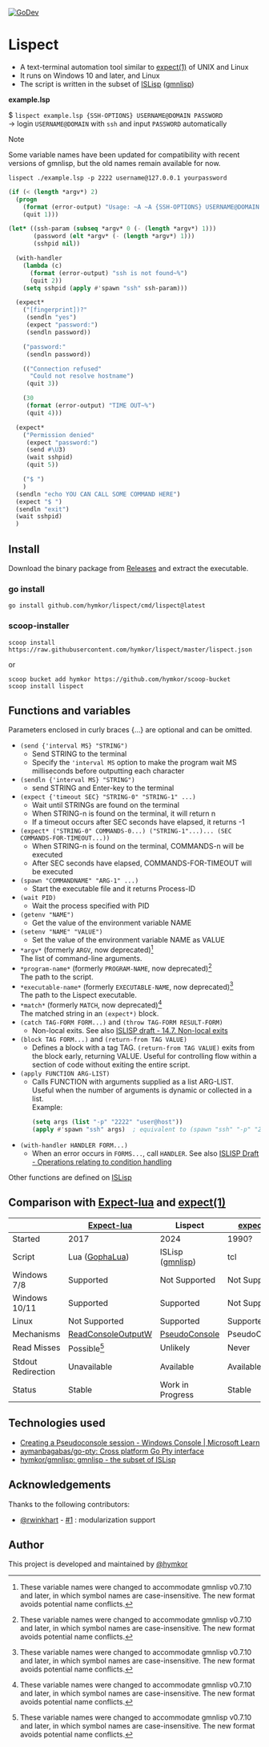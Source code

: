 [![GoDev](https://pkg.go.dev/badge/github.com/hymkor/lispect)](https://pkg.go.dev/github.com/hymkor/lispect)

Lispect
=======

- A text-terminal automation tool similar to [expect(1)] of UNIX and Linux
- It runs on Windows 10 and later, and Linux
- The script is written in the subset of [ISLisp] ([gmnlisp])

[expect(1)]: https://linux.die.net/man/1/expect

**example.lsp**

$ `lispect example.lsp {SSH-OPTIONS} USERNAME@DOMAIN PASSWORD`  
→ login `USERNAME@DOMAIN` with `ssh` and input `PASSWORD` automatically

> [!NOTE]
> Some variable names have been updated for compatibility with recent versions of gmnlisp, but the old names remain available for now.

`lispect ./example.lsp -p 2222 username@127.0.0.1 yourpassword`

```example.lsp
(if (< (length *argv*) 2)
  (progn
    (format (error-output) "Usage: ~A ~A {SSH-OPTIONS} USERNAME@DOMAIN PASSWORD~%" *executable-name* *program-name*)
    (quit 1)))

(let* ((ssh-param (subseq *argv* 0 (- (length *argv*) 1)))
       (password (elt *argv* (- (length *argv*) 1)))
       (sshpid nil))

  (with-handler
    (lambda (c)
      (format (error-output) "ssh is not found~%")
      (quit 2))
    (setq sshpid (apply #'spawn "ssh" ssh-param)))

  (expect*
    ("[fingerprint])?"
     (sendln "yes")
     (expect "password:")
     (sendln password))

    ("password:"
     (sendln password))

    (("Connection refused"
      "Could not resolve hostname")
     (quit 3))

    (30
     (format (error-output) "TIME OUT~%")
     (quit 4)))

  (expect*
    ("Permission denied"
     (expect "password:")
     (send #\U3)
     (wait sshpid)
     (quit 5))

    ("$ ")
    )
  (sendln "echo YOU CAN CALL SOME COMMAND HERE")
  (expect "$ ")
  (sendln "exit")
  (wait sshpid)
  )
```

Install
-------

Download the binary package from [Releases](https://github.com/hymkor/lispect/releases) and extract the executable.

### go install

```
go install github.com/hymkor/lispect/cmd/lispect@latest
```

### scoop-installer

```
scoop install https://raw.githubusercontent.com/hymkor/lispect/master/lispect.json
```

or

```
scoop bucket add hymkor https://github.com/hymkor/scoop-bucket
scoop install lispect
```

Functions and variables
-----------------------

Parameters enclosed in curly braces {...} are optional and can be omitted.

- `(send {'interval MS} "STRING")`
    - Send STRING to the terminal
    - Specify the `'interval MS` option to make the program wait MS milliseconds before outputting each character
- `(sendln {'interval MS} "STRING")`
    - send STRING and Enter-key to the terminal
- `(expect {'timeout SEC} "STRING-0" "STRING-1" ...)`
    - Wait until STRINGs are found on the terminal
    - When STRING-n is found on the terminal, it will return n
    - If a timeout occurs after SEC seconds have elapsed, it returns -1
- `(expect* ("STRING-0" COMMANDS-0...) ("STRING-1"...)... (SEC COMMANDS-FOR-TIMEOUT...))`
    - When STRING-n is found on the terminal, COMMANDS-n will be executed
    - After SEC seconds have elapsed, COMMANDS-FOR-TIMEOUT will be executed
- `(spawn "COMMANDNAME" "ARG-1" ...)`
    - Start the executable file and it returns Process-ID
- `(wait PID)`
    - Wait the process specified with PID
- `(getenv "NAME")`
    - Get the value of the environment variable NAME
- `(setenv "NAME" "VALUE")`
    - Set the value of the environment variable NAME as VALUE
- `*argv*` (formerly `ARGV`, now deprecated)[^1]  
  The list of command-line arguments.
- `*program-name*` (formerly `PROGRAM-NAME`, now deprecated)[^1]  
  The path to the script.
- `*executable-name*` (formerly `EXECUTABLE-NAME`, now deprecated)[^1]  
  The path to the Lispect executable.
- `*match*` (formerly `MATCH`, now deprecated)[^1]  
  The matched string in an `(expect*)` block.
- `(catch TAG-FORM FORM...)` and `(throw TAG-FORM RESULT-FORM)`
    - Non-local exits. See also [ISLISP draft - 14.7. Non-local exits](https://islisp-dev.github.io/ISLispHyperDraft/islisp-v23.html#non_local_exits)
- `(block TAG FORM...)` and `(return-from TAG VALUE)`
    - Defines a block with a tag TAG. `(return-from TAG VALUE)` exits from the block early, returning VALUE. Useful for controlling flow within a section of code without exiting the entire script.
- `(apply FUNCTION ARG-LIST)`
    - Calls FUNCTION with arguments supplied as a list ARG-LIST.  
      Useful when the number of arguments is dynamic or collected in a list.  
      Example:
      ```lisp
      (setq args (list "-p" "2222" "user@host"))
      (apply #'spawn "ssh" args)  ; equivalent to (spawn "ssh" "-p" "2222" "user@host")
      ```
- `(with-handler HANDLER FORM...)`
    - When an error occurs in `FORMS...`, call `HANDLER`.
      See also [ISLISP Draft - Operations relating to condition handling](https://islisp-dev.github.io/ISLispHyperDraft/islisp-v23.html#s_with_handler)

[^1]: These variable names were changed to accommodate gmnlisp v0.7.10 and later, in which symbol names are case-insensitive. The new format avoids potential name conflicts.

Other functions are defined on [ISLisp]

Comparison with [Expect-lua] and [expect(1)]
--------------------------------------------

|                       | [Expect-lua]          | Lispect       |[expect(1)]
|-----------------------|-----------------------|---------------|-----------
| Started               | 2017                  | 2024          | 1990?
| Script                | Lua ([GophaLua])      | ISLisp ([gmnlisp]) | tcl
| Windows 7/8           | Supported             | Not Supported | Not Supported
| Windows 10/11         | Supported             | Supported     | Not Supported
| Linux                 | Not Supported         | Supported     | Supported
| Mechanisms            | [ReadConsoleOutputW]  |[PseudoConsole]| PseudoConsole
| Read Misses           | Possible[^1]          | Unlikely      | Never
| Stdout Redirection    | Unavailable           | Available     | Available
| Status                | Stable                |Work in Progress| Stable

[^1]: When the output is too excessive, there might be some dropped data

[ReadConsoleOutputW]: https://github.com/hymkor/expect/issues/34
[PseudoConsole]: https://learn.microsoft.com/en-us/windows/console/creating-a-pseudoconsole-session
[Expect-lua]: https://github.com/hymkor/expect

Technologies used
-----------------

- [Creating a Pseudoconsole session - Windows Console | Microsoft Learn](https://learn.microsoft.com/en-us/windows/console/creating-a-pseudoconsole-session)
- [aymanbagabas/go-pty: Cross platform Go Pty interface](https://github.com/aymanbagabas/go-pty)
- [hymkor/gmnlisp: gmnlisp - the subset of ISLisp][gmnlisp]

[ISLisp]: http://islisp.org
[gmnlisp]: https://github.com/hymkor/gmnlisp
[GophaLua]: https://github.com/yuin/gopher-lua

Acknowledgements
----------------

Thanks to the following contributors:

- [@rwinkhart](https://github.com/rwinkhart) - [#1](https://github.com/hymkor/lispect/pull/1) : modularization support

Author
------

This project is developed and maintained by [@hymkor](https://github.com/hymkor)
